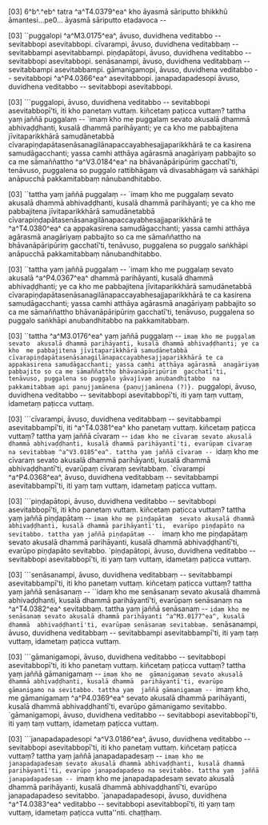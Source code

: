 [03] 6^b^.^eb^ tatra ^a^T4.0379^ea^ kho āyasmā sāriputto bhikkhū  āmantesi...pe0... āyasmā sāriputto etadavoca --

[03] ``puggalopi ^a^M3.0175^ea^, āvuso, duvidhena veditabbo -- sevitabbopi  asevitabbopi. cīvarampi, āvuso, duvidhena veditabbaṃ --  sevitabbampi asevitabbampi. piṇḍapātopi, āvuso, duvidhena  veditabbo -- sevitabbopi asevitabbopi. senāsanampi, āvuso,  duvidhena veditabbaṃ -- sevitabbampi asevitabbampi. gāmanigamopi,  āvuso, duvidhena veditabbo -- sevitabbopi ^a^P4.0366^ea^  asevitabbopi. janapadapadesopi āvuso, duvidhena veditabbo --  sevitabbopi asevitabbopi.

[03] ```puggalopi, āvuso, duvidhena veditabbo -- sevitabbopi  asevitabbopī'ti, iti kho panetaṃ vuttaṃ. kiñcetaṃ paṭicca vuttaṃ?  tattha yaṃ jaññā puggalaṃ -- `imaṃ kho me puggalaṃ sevato akusalā  dhammā abhivaḍḍhanti, kusalā dhammā parihāyanti; ye ca kho me  pabbajitena jīvitaparikkhārā samudānetabbā  cīvarapiṇḍapātasenāsanagilānapaccayabhesajjaparikkhārā te ca kasirena  samudāgacchanti; yassa camhi atthāya agārasmā anagāriyaṃ pabbajito  so ca me sāmaññattho ^a^V3.0184^ea^ na bhāvanāpāripūriṃ gacchatī'ti, tenāvuso,  puggalena so puggalo rattibhāgaṃ vā divasabhāgaṃ vā saṅkhāpi  anāpucchā pakkamitabbaṃ nānubandhitabbo.

[03] ``tattha yaṃ jaññā puggalaṃ -- `imaṃ kho me puggalaṃ sevato  akusalā dhammā abhivaḍḍhanti, kusalā dhammā parihāyanti; ye ca kho  me pabbajitena jīvitaparikkhārā samudānetabbā  cīvarapiṇḍapātasenāsanagilānapaccayabhesajjaparikkhārā te ^a^T4.0380^ea^ ca  appakasirena samudāgacchanti; yassa camhi atthāya agārasmā  anagāriyaṃ pabbajito so ca me sāmaññattho na bhāvanāpāripūriṃ  gacchatī'ti, tenāvuso, puggalena so puggalo saṅkhāpi anāpucchā  pakkamitabbaṃ nānubandhitabbo.

[03] ``tattha yaṃ jaññā puggalaṃ -- `imaṃ kho me puggalaṃ sevato  akusalā ^a^P4.0367^ea^ dhammā parihāyanti, kusalā dhammā  abhivaḍḍhanti; ye ca kho me pabbajitena jīvitaparikkhārā  samudānetabbā cīvarapiṇḍapātasenāsanagilānapaccayabhesajjaparikkhārā te  ca kasirena samudāgacchanti; yassa camhi atthāya agārasmā  anagāriyaṃ pabbajito so ca me sāmaññattho bhāvanāpāripūriṃ  gacchatī'ti, tenāvuso, puggalena so puggalo saṅkhāpi  anubandhitabbo na pakkamitabbaṃ.

[03] ``tattha ^a^M3.0176^ea^ yaṃ jaññā puggalaṃ -- `imaṃ kho me puggalaṃ sevato  akusalā dhammā parihāyanti, kusalā dhammā abhivaḍḍhanti; ye ca kho  me pabbajitena jīvitaparikkhārā samudānetabbā  cīvarapiṇḍapātasenāsanagilānapaccayabhesajjaparikkhārā te ca  appakasirena samudāgacchanti; yassa camhi atthāya agārasmā  anagāriyaṃ pabbajito so ca me sāmaññattho bhāvanāpāripūriṃ  gacchatī'ti, tenāvuso, puggalena so puggalo yāvajīvaṃ anubandhitabbo  na pakkamitabbaṃ api panujjamānena {paṇujjamānena (?)}. `puggalopi, āvuso, duvidhena  veditabbo -- sevitabbopi asevitabbopī'ti, iti yaṃ taṃ vuttaṃ,  idametaṃ paṭicca vuttaṃ.

[03] ```cīvarampi, āvuso, duvidhena veditabbaṃ -- sevitabbampi  asevitabbampī'ti, iti ^a^T4.0381^ea^ kho panetaṃ vuttaṃ. kiñcetaṃ paṭicca vuttaṃ?  tattha yaṃ jaññā cīvaraṃ -- `idaṃ kho me cīvaraṃ sevato akusalā  dhammā abhivaḍḍhanti, kusalā dhammā parihāyantī'ti, evarūpaṃ cīvaraṃ  na sevitabbaṃ ^a^V3.0185^ea^. tattha yaṃ jaññā cīvaraṃ -- `idaṃ kho me cīvaraṃ  sevato akusalā dhammā parihāyanti, kusalā dhammā abhivaḍḍhantī'ti,  evarūpaṃ cīvaraṃ sevitabbaṃ. `cīvarampi ^a^P4.0368^ea^, āvuso,  duvidhena veditabbaṃ -- sevitabbampi asevitabbampī'ti, iti yaṃ taṃ  vuttaṃ, idametaṃ paṭicca vuttaṃ.

[03] ```piṇḍapātopi, āvuso, duvidhena veditabbo --  sevitabbopi asevitabbopī'ti, iti kho panetaṃ vuttaṃ. kiñcetaṃ  paṭicca vuttaṃ? tattha yaṃ jaññā piṇḍapātaṃ -- `imaṃ kho me piṇḍapātaṃ  sevato akusalā dhammā abhivaḍḍhanti, kusalā dhammā parihāyantī'ti,  evarūpo piṇḍapāto na sevitabbo. tattha yaṃ jaññā piṇḍapātaṃ --  `imaṃ kho me piṇḍapātaṃ sevato akusalā dhammā parihāyanti, kusalā  dhammā abhivaḍḍhantī'ti, evarūpo piṇḍapāto sevitabbo.  `piṇḍapātopi, āvuso, duvidhena veditabbo -- sevitabbopi  asevitabbopī'ti, iti yaṃ taṃ vuttaṃ, idametaṃ paṭicca vuttaṃ.

[03] ```senāsanampi, āvuso, duvidhena veditabbaṃ -- sevitabbampi  asevitabbampī'ti, iti kho panetaṃ vuttaṃ. kiñcetaṃ paṭicca vuttaṃ?  tattha yaṃ jaññā senāsanaṃ -- ``idaṃ kho me senāsanaṃ sevato  akusalā dhammā abhivaḍḍhanti, kusalā dhammā parihāyantī'ti, evarūpaṃ  senāsanaṃ na ^a^T4.0382^ea^ sevitabbaṃ. tattha yaṃ jaññā senāsanaṃ -- `idaṃ kho me  senāsanaṃ sevato akusalā dhammā parihāyanti ^a^M3.0177^ea^, kusalā dhammā  abhivaḍḍhantī'ti, evarūpaṃ senāsanaṃ sevitabbaṃ. `senāsanampi,  āvuso, duvidhena veditabbaṃ -- sevitabbampi asevitabbampī'ti, iti  yaṃ taṃ vuttaṃ, idametaṃ paṭicca vuttaṃ.

[03] ```gāmanigamopi, āvuso, duvidhena veditabbo --  sevitabbopi asevitabbopī'ti, iti kho panetaṃ vuttaṃ. kiñcetaṃ  paṭicca vuttaṃ? tattha yaṃ jaññā gāmanigamaṃ -- `imaṃ kho me  gāmanigamaṃ sevato akusalā dhammā abhivaḍḍhanti, kusalā dhammā  parihāyantī'ti, evarūpo gāmanigamo na sevitabbo. tattha yaṃ  jaññā gāmanigamaṃ -- `imaṃ kho, me gāmanigamaṃ ^a^P4.0369^ea^  sevato akusalā dhammā parihāyanti, kusalā dhammā abhivaḍḍhantī'ti,  evarūpo gāmanigamo sevitabbo. `gāmanigamopi, āvuso, duvidhena  veditabbo -- sevitabbopi asevitabbopī'ti, iti yaṃ taṃ vuttaṃ,  idametaṃ paṭicca vuttaṃ.

[03] ```janapadapadesopi ^a^V3.0186^ea^, āvuso, duvidhena veditabbo --  sevitabbopi asevitabbopī'ti, iti kho panetaṃ vuttaṃ. kiñcetaṃ  paṭicca vuttaṃ? tattha yaṃ jaññā janapadapadesaṃ -- `imaṃ kho me  janapadapadesaṃ sevato akusalā dhammā abhivaḍḍhanti, kusalā dhammā  parihāyantī'ti, evarūpo janapadapadeso na sevitabbo. tattha yaṃ  jaññā janapadapadesaṃ -- `imaṃ kho me janapadapadesaṃ sevato akusalā  dhammā parihāyanti, kusalā dhammā abhivaḍḍhantī'ti, evarūpo  janapadapadeso sevitabbo. `janapadapadesopi, āvuso, duvidhena ^a^T4.0383^ea^  veditabbo -- sevitabbopi asevitabbopī'ti, iti yaṃ taṃ vuttaṃ,  idametaṃ paṭicca vutta''nti. chaṭṭhaṃ.